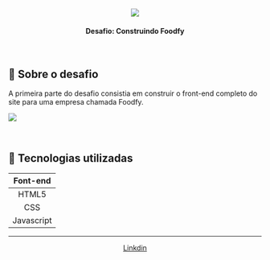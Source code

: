 <h1 align="center">
<img src="https://ik.imagekit.io/mqh5rdpeme/img-launchbase_u1x6ViV8P.png">
</h1>
<h4 align="center"> Desafio: Construindo Foodfy </h4>
<br/>

## 🚀 Sobre o desafio

A primeira parte do desafio consistia em construir o front-end completo do site para uma empresa chamada Foodfy.

<p>
<img src="https://ik.imagekit.io/mqh5rdpeme/foodfy_RBxDGqq8F.gif">
<p>

<br />

## 🚀 Tecnologias utilizadas


| Font-end  | 
| :------------: | 
|  HTML5 |  
|  CSS |   
| Javascript |   

------------

<p align="center"><a href="https://www.linkedin.com/in/lucas-da-silva-pedroso-0b4420191/">Linkdin</a></p>


